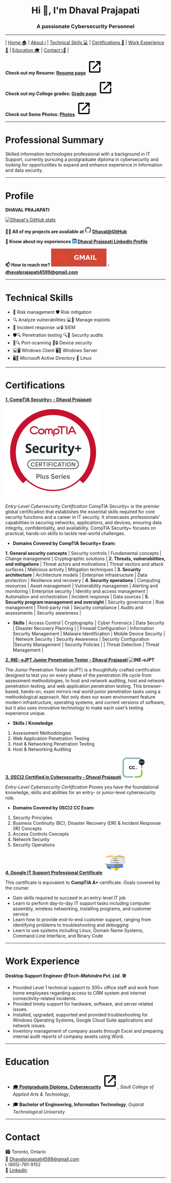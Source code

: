 <h1 align="center">Hi 👋, I'm Dhaval Prajapati</h1>
<h3 align="center">A passionate Cybersecurity Personnel</h3>

***

|  [Home 🏠](#profile)  |  [About ℹ️](#professional-summary)  |  [Technical Skills  💻](#technical-skills)  |  [Certifications 📜](#certifications)  |  [Work Experience 💼](#work-experience)  |  [Education 🎓](#education)  |  [Contact 📞📧](#contact)  |


**Check out my Resume: [Resume page](?page=resume-page)** ![openlink](assets/user/openlink.svg)

**Check out my College grades: [Grade page](?page=grades-page)** ![openlink](assets/user/openlink.svg)

**Check out Some Photos: [Photos](?page=photos-page)** ![openlink](assets/user/openlink.svg)
***
# Professional Summary
Skilled information technologies professional with a background in IT Support, currently pursuing a postgraduate diploma in cybersecurity and looking for opportunities to expand and enhance experience in information and data security.
***
# Profile

**DHAVAL PRAJAPATI**

[![Dhaval's GitHub stats](https://github-readme-stats.vercel.app/api?username=imstrange195&show=reviews,discussions_started,discussions_answered,prs_merged,prs_merged_percentages&show_icons=true&theme=cobalt)](https://github.com/anuraghazra/github-readme-stats)

**👨‍💻 All of my projects are available at  ![GitHub logo](assets/user/github.png)  [Dhaval@GitHub](https://github.com/imstrange195)**

**📄 Know about my experiences  ![LinkedIn Logo](assets/user/linkedin.png)  [Dhaval Prajapati LinkedIn Profile](https://www.linkedin.com/in/dhavalprajapati195/)**

**📫 How to reach me?  ![Gmail logo](assets/user/gmail.svg) : dhavalprajapati4599@gmail.com**
***
# Technical Skills
  
- 💼 Risk management   🛡️ Risk mitigation
- 🔍 Analyze vulnerabilities  💻🔧 Manage exploits
- 🚨 Incident response  📊🔒 SIEM
- 🛡️🔍 Penetration testing  🔍📝 Security audits
- 🚪🔍 Port-scanning  📱🔒 Device security
- 💻🖥️ Windows Client  🖥️🔧 Windows Server
- 🖥️📁 Microsoft Active Directory  🐧 Linux
***
# Certifications

**[1. CompTIA Security+ - Dhaval Prajapati](https://www.credly.com/badges/4f091209-4b9e-4e92-a50d-871351c40195) ![CompTIA-Security+](assets/user/securityplus.png)**

_Entry-Level Cybersecurity Certification_
CompTIA Security+ is the premier global certification that establishes the essential skills required for core security functions and a career in IT security. 
It showcases professionals' capabilities in securing networks, applications, and devices, ensuring data integrity, confidentiality, and availability. CompTIA Security+ focuses on practical, hands-on skills to tackle real-world challenges. 
* **Domains Covered by CompTIA Security+ Exam:**

**1. General security concepts**
| Security controls |
Fundamental concepts |
Change management |
Cryptographic solutions |
**2. Threats, vulnerabilities, and mitigations**
| Threat actors and motivations |
Threat vectors and attack surfaces |
Malicious activity |
Mitigation techniques |
**3. Security architecture**
| Architecture models |
Enterprise infrastructure |
Data protection |
Resilience and recovery |
**4. Security operations** 
| Computing resources |
Asset management |
Vulnerability managemen |
Alerting and monitoring |
Enterprise security |
Identity and access management |
Automation and orchestration |
Incident response |
Data sources |
**5. Security program management and oversight**
| Security governance | 
Risk management |
Third-party risk |
Security compliance |
Audits and assessments |
Security awareness |

* **Skills**
| Access Control | Cryptography | Cyber Forensics | Data Security | Disaster Recovery Planning |
| Firewall Configuration | Information Security Management | Malware Identification | Mobile Device Security |
| Network Security | Security Awareness | Security Configuration |Security Management | Security Policies |
| Threat Detection | Threat Management |

**[2. INE- eJPT Junior Penetration Tester - Dhaval Prajapati](https://certs.ine.com/8d4d5886-b17f-4da7-aa74-bbdb1b8a3612#acc.EPGxVa7e) ![INE-eJPT](assets/user/ejptlogo.png)**

The Junior Penetration Tester (eJPT) is a thoughtfully crafted certification designed to test you on every phase of the penetration life cycle from assessment methodologies, to host and network auditing, host and network penetration testing, and web application penetration testing. 
This browser-based, hands-on, exam mirrors real world junior penetration tasks using a methodological approach. Not only does our exam environment feature modern infrastructure, operating systems, and current versions of software, but it also uses innovative technology to make each user’s testing experience unique.

* **Skills / Knowledge**
1. Assessment Methodologies
2. Web Application Penetration Testing
3. Host & Networking Penetration Testing
4. Host & Networking Auditing

**[3. (ISC)2 Certified in Cybersecurity - Dhaval Prajapati](https://www.credly.com/badges/b0958515-72a0-4ca7-80dc-022be1a011bb) ![ISC2CC](assets/user/isc2cc.png)**

_Entry-Level Cybersecurity Certification_
Proves you have the foundational knowledge, skills and abilities for an entry- or junior-level cybersecurity role.
* **Domains Covered by (ISC)2 CC Exam:**
1. Security Principles
2. Business Continuity (BC), Disaster Recovery (DR) & Incident Response (IR) Concepts
3. Access Controls Concepts
4. Network Security
5. Security Operations

**[4. Google IT Support Professional Certificate](https://www.credly.com/badges/40f2f628-4446-4526-a51d-285ac23f7ae2) ![ITSupport](assets/user/itsupport.png)**

This certificate is equivalent to **CompTIA A+** certificate.
Goals covered by the course:
* Gain skills required to succeed in an entry-level IT job
* Learn to perform day-to-day IT support tasks including computer assembly, wireless networking, installing programs, and customer service
* Learn how to provide end-to-end customer support, ranging from identifying problems to troubleshooting and debugging
* Learn to use systems including Linux, Domain Name Systems, Command-Line Interface, and Binary Code
***
# Work Experience

**Desktop Support Engineer _@Tech-Mahindra Pvt. Ltd._ 🛠️**

* Provided Level 1 technical support to 300+ office staff and work from home employees regarding access to CRM system and internet connectivity-related incidents.
* Provided timely support for hardware, software, and server related issues.
* Installed, upgraded, supported and provided troubleshooting for Windows Operating Systems, Google Cloud Suite applications and network issues.
* Inventory management of company assets through Excel and preparing internal audit reports of company assets using Word.
***
# Education

* [**🎓 Postgraduate Diploma, Cybersecurity**](?page=grades-page) ![openlink](assets/user/openlink.svg), 
_Sault College of Applied Arts & Technology_, 

* **🎓 Bachelor of Engineering, Information Technology**,
_Gujarat Technological University_
***
# Contact

🏙️ Toronto, Ontario  
📧 Dhavalprajapati4599@gmail.com  
📞 (905)-781-9152  
🔗 [LinkedIn](linkedin.com/in/dhavalprajapati195)
***
